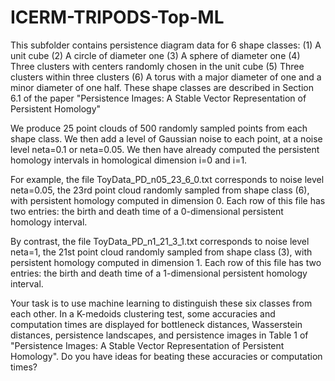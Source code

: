 # ICERM-TRIPODS-Top-ML
This subfolder contains persistence diagram data for 6 shape classes:
(1) A unit cube
(2) A circle of diameter one
(3) A sphere of diameter one
(4) Three clusters with centers randomly chosen in the unit cube
(5) Three clusters within three clusters
(6) A torus with a major diameter of one and a minor diameter of one half.
These shape classes are described in Section 6.1 of the paper "Persistence Images: A Stable Vector Representation of Persistent Homology"

We produce 25 point clouds of 500 randomly sampled points from each shape class. We then add a level of Gaussian noise to each point, at a noise level neta=0.1 or neta=0.05. We then have already computed the persistent homology intervals in homological dimension i=0 and i=1.

For example, the file 
ToyData_PD_n05_23_6_0.txt
corresponds to noise level neta=0.05, the 23rd point cloud randomly sampled from shape class (6), with persistent homology computed in dimension 0.
Each row of this file has two entries: the birth and death time of a 0-dimensional persistent homology interval.

By contrast, the file 
ToyData_PD_n1_21_3_1.txt
corresponds to noise level neta=1, the 21st point cloud randomly sampled from shape class (3), with persistent homology computed in dimension 1.
Each row of this file has two entries: the birth and death time of a 1-dimensional persistent homology interval.

Your task is to use machine learning to distinguish these six classes from each other. In a K-medoids clustering test, some accuracies and computation times are displayed for bottleneck distances, Wasserstein distances, persistence landscapes, and persistence images in Table 1 of "Persistence Images: A Stable Vector Representation of Persistent Homology". Do you have ideas for beating these accuracies or computation times?
